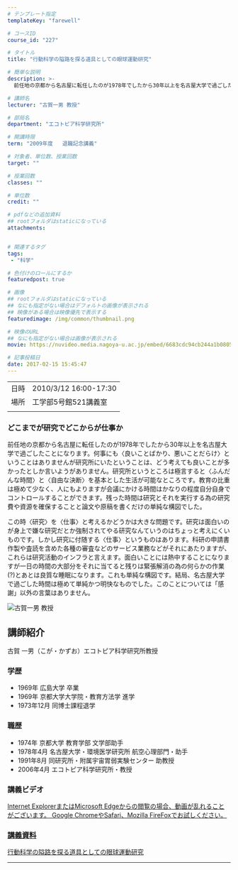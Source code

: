 ```yaml
---
# テンプレート指定
templateKey: "farewell"

# コースID
course_id: "227"

# タイトル
title: "行動科学の隘路を探る道具としての眼球運動研究"

# 簡単な説明
description: >-
  前任地の京都から名古屋に転任したのが1978年でしたから30年以上を名古屋大学で過ごしたことになります。何事にも〈良いことばかり、悪いことだらけ〉ということはありませんが研究所にいたということは、どう考えても良いことが多かったとしか言いようがありません。研究所というところは極言すると〈ふんだんな時間〉と〈自由な決断〉を基本とした生活が可能なところです。教育の比重は極めて少なく、人にもよりますが ....

# 講師名
lecturer: "古賀一男 教授"

# 部局名
department: "エコトピア科学研究所"

# 開講時限
term: "2009年度	退職記念講義"

# 対象者、単位数、授業回数
target: ""

# 授業回数
classes: ""

# 単位数
credit: ""

# pdfなどの追加資料
## rootフォルダはstaticになっている
attachments:


# 関連するタグ
tags:
 - "科学"

# 色付けのロールにするか
featuredpost: true

# 画像
## rootフォルダはstaticになっている
## なにも指定がない場合はデフォルトの画像が表示される
## 映像がある場合は映像優先で表示する
featuredimage: /img/common/thumbnail.png

# 映像のURL
## なにも指定がない場合は画像が表示される
movie: https://nuvideo.media.nagoya-u.ac.jp/embed/6683cdc94cb244a1b0805d8856d84589271bcf28

# 記事投稿日
date: 2017-02-15 15:45:47
---
```


|   |   |
|---|---|
| 日時 | 2010/3/12  16:00-17:30 |
| 場所 | 工学部5号館521講義室 |
|   |   |


### どこまでが研究でどこからが仕事か

前任地の京都から名古屋に転任したのが1978年でしたから30年以上を名古屋大学で過ごしたことになります。何事にも〈良いことばかり、悪いことだらけ〉ということはありませんが研究所にいたということは、どう考えても良いことが多かったとしか言いようがありません。研究所というところは極言すると〈ふんだんな時間〉と〈自由な決断〉を基本とした生活が可能なところです。教育の比重は極めて少なく、人にもよりますが会議にかける時間はかなりの程度自分自身でコントロールすることができます。残った時間は研究とそれを実行する為の研究費や資源を確保することと論文や原稿を書くだけの単純な構図でした。

この時〈研究〉を〈仕事〉と考えるかどうかは大きな問題です。研究は面白いのが身上で嫌な研究だとか強制されてやる研究なんていうのはちょっと考えにくいものです。しかし研究に付随する〈仕事〉というものはあります。科研の申請書作製や査読を含めた各種の審査などのサービス業務などがそれにあたりますが、これらは研究活動のインフラと言えます。面白いことには熱中することになりますが一日の時間の大部分をそれに当てると残りは緊張解消の為の何らかの作業(?)とあとは良質な睡眠になります。これも単純な構図です。結局、名古屋大学で過ごした時間は極めて単純かつ明快なものでした。このことについては「感謝」以外の言葉はありません。



![古賀一男 教授](https://ocw.nagoya-u.jp/files/227/koga.jpg) 
## 講師紹介

古賀 一男（こが・かずお）エコトピア科学研究所教授

### 学歴

* 1969年 広島大学 卒業
* 1969年 京都大学大学院・教育方法学 進学
* 1973年12月 同博士課程退学

### 職歴

* 1974年 京都大学 教育学部 文学部助手
* 1978年4月 名古屋大学・環境医学研究所 航空心理部門・助手
* 1991年8月 同研究所・附属宇宙胃弱実験センター 助教授
* 2006年4月 エコトピア科学研究所・教授


### 講義ビデオ

<a href="https://nuvideo.media.nagoya-u.ac.jp/embed/e072f4f8a4af21b0e11257d5e535e14d60098779" target="blank" width="640" height="360" frameborder="0" allowfullscreen></iframe>
Internet ExplorerまたはMicrosoft Edgeからの閲覧の場合、動画が乱れることがございます。
Google ChromeやSafari、Mozilla FireFoxでお試しください。

### 講義資料

[行動科学の隘路を探る道具としての眼球運動研究](https://ocw.nagoya-u.jp/files/227/koga_lec.pdf) 

-----
